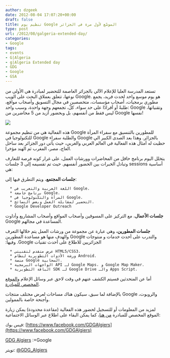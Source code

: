 ```yaml
---
author: dzgeek
date: 2012-08-04 17:07:20+00:00
draft: false
title: تنظيم يوم Google الموسّع لأول مرة في الجزائر
type: post
url: /2012/08/galgeria-extended-day/
categories:
- Google
tags:
- events
- G|Algeria
- g|Algeria Extended day
- GDG
- Google
- GSA
---
```


تستعد المدرسة العليا للإعلام الآلي بالجزائر العاصمة للتحضير لمبادرة هي الأولى من نوعها، تتعلق بعملاق البحث على الويب Google. هو يوم موسع واحد لحدث فريد، يجمع مطوري برمجيات، أصحاب مؤسسات، متخصصين في مجال التسويق وأصحاب مواقع، طلبةً أو أفرادًا على حد سواء، كلٌ، تجمعهم وجهة واحدة، وسبب واحد: Google وتقنياتها، ليس فقط من أنفسهم، بل وبحضور أزيد من 5 محاضرين من Google نفسها!

[![](http://www.it-scoop.com/wp-content/uploads/2012/08/GAlgeria-300x177.png)
](http://www.it-scoop.com/wp-content/uploads/2012/08/GAlgeria.png)

هذه الفعالية هي من تنظيم مجموعة Google للمطورين بالتنسيق مع سفراء المرأة للتكنولوجيا في Google والطلبة سفراء Google بالجزائر. وهذا بعد الصدى الكبير الي حظيت له أمثال هذه الفعالية في العالم العربي والغربي، حيث يأتي دور الجزائر بعد ساحل العاج، مصر، المغرب ثم الهند مؤخرا.

يتخلل اليوم برنامج حافل من المحاضرات وورشات العمل، على غرار كونه فرصة للتعارف وتبادل الخبرات بين الحضور أنفسهم. حيث تم تقسيمه إلى 3 جلسات sessions أساسية هي:

**جلسات المجتمع**، ويتم التطرق فيها إلى:



	  * اللغة العربية والتعريب في Google.
	  * برنامج جامعة Google.
	  * المرأة والتكنولوجيا في Google.
	  * التحضير لمقابلة العمل وبعض النصائح.
	  * ‫‪Google Developer Outreach‬‬

**جلسات الأعمال**، مع التركيز على المسوقين وأصحاب المواقع وأصحاب المشاريع وأداوت Google المساعدة في مجالهم.

**جلسات المطورين،** وهي عبارة عن مجموعة من ورشات العمل يتم خلالها التعرف والتدرب على‬ ‫أحدث خدمات و منتوجات Google والهدف منها هو مساعدة المطورين‬ ‫الجزائريين للاطلاع على أحدث تقنيات Google. وفيها:



	  * عرض متقدم لتقنيتي HTML5/CSS3.
	  * ورشة الأدوات التطويرية لنظام Android.
	  * منصة Google السحابية.
	  * الواجهات البرمجية API لـ Google Maps، و Google Map Maker.
	  * الباقة التطويرية SDK لـ Google Drive والـ Apps Script.

أما عن المتحدثين فسيتم الكشف عنهم في وقت لاحق عبر وسائل الإعلام و[الموقع المخصص للمبادرة](https://sites.google.com/site/galgeriaextended/home).

بالإضافة لما سبق، سيكون هناك مساحات لعرض مختلف منتجات Google والروبوت، وأجنحة خاصة بالممولين.

لمزيد من المعلومات أو للتسجيل لحضور هذه الفعالية (مقاعدة محدودة) يمكن زيارة الموقع المخصص للمبادرة [من هنا](https://sites.google.com/site/galgeriaextended/home)، كما يمكن البقاء على اطلاع عبر الوسائل الاجتماعية:

فيس بوك: [https://www.facebook.com/GDGAlgiers](https://www.facebook.com/GDGAlgiers)

[GDG Algiers](https://plus.google.com/111309779341768878739/posts) :+Google


تويتر: [@GDG_Algiers](https://twitter.com/GDG_Algiers)
